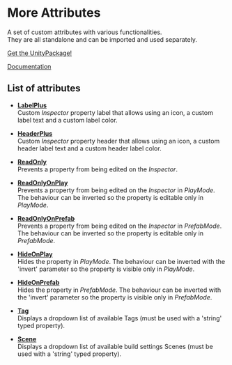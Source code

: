 # More Attributes

A set of custom attributes with various functionalities.<BR/>
They are all standalone and can be imported and used separately.

[Get the UnityPackage!](https://github.com/kevincastejon/Unity-MoreAttributes/releases/download/1.0.0/KevinCastejon.MoreAttributes.unitypackage)

[Documentation](https://kevincastejon.github.io/Unity-MoreAttributes/)


## List of attributes

- [**LabelPlus**](/Assets/KevinCastejon/CustomAttributes/Attributes/LabelPlus/readme.md)<BR/>
Custom *Inspector* property label that allows using an icon, a custom label text and a custom label color.

- [**HeaderPlus**](/Assets/KevinCastejon/CustomAttributes/Attributes/HeaderPlus/readme.md)<BR/>
Custom *Inspector* property header that allows using an icon, a custom header label text and a custom header label color.

- [**ReadOnly**](/Assets/KevinCastejon/CustomAttributes/Attributes/ReadOnly/readme.md)<BR/>
Prevents a property from being edited on the *Inspector*.

- [**ReadOnlyOnPlay**](/Assets/KevinCastejon/CustomAttributes/Attributes/ReadOnlyOnPlay/readme.md)<BR/>
Prevents a property from being edited on the *Inspector* in *PlayMode*. The behaviour can be inverted so the property is editable only in *PlayMode*.

- [**ReadOnlyOnPrefab**](/Assets/KevinCastejon/CustomAttributes/Attributes/ReadOnlyOnPrefab/readme.md)<BR/>
Prevents a property from being edited on the *Inspector* in *PrefabMode*. The behaviour can be inverted so the property is editable only in *PrefabMode*.

- [**HideOnPlay**](/Assets/KevinCastejon/CustomAttributes/Attributes/HideOnPlay/readme.md)<BR/>
Hides the property in *PlayMode*. The behaviour can be inverted with the 'invert' parameter so the property is visible only in *PlayMode*.

- [**HideOnPrefab**](/Assets/KevinCastejon/CustomAttributes/Attributes/HideOnPrefab/readme.md)<BR/>
Hides the property in *PrefabMode*. The behaviour can be inverted with the 'invert' parameter so the property is visible only in *PrefabMode*.

- [**Tag**](/Assets/KevinCastejon/CustomAttributes/Attributes/Tag/readme.md)<BR/>
Displays a dropdown list of available Tags (must be used with a 'string' typed property).

- [**Scene**](/Assets/KevinCastejon/CustomAttributes/Attributes/Scene/readme.md)<BR/>
Displays a dropdown list of available build settings Scenes (must be used with a 'string' typed property).
